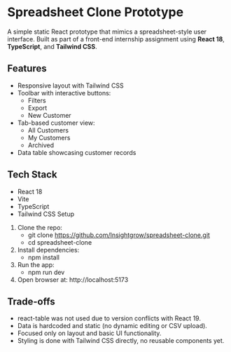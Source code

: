 # Spreadsheet Clone Prototype

A simple static React prototype that mimics a spreadsheet-style user interface. Built as part of a front-end internship assignment using **React 18**, **TypeScript**, and **Tailwind CSS**.

## Features

- Responsive layout with Tailwind CSS
- Toolbar with interactive buttons:
  - Filters
  - Export
  - New Customer
- Tab-based customer view:
  - All Customers
  - My Customers
  - Archived
- Data table showcasing customer records

## Tech Stack

- React 18
- Vite
- TypeScript
- Tailwind CSS
  Setup

1. Clone the repo:
   - git clone https://github.com/Insightgrow/spreadsheet-clone.git
   - cd spreadsheet-clone
2. Install dependencies:
   - npm install
3. Run the app:
   - npm run dev
4. Open browser at: http://localhost:5173

## Trade-offs
  - react-table was not used due to version conflicts with React 19.
  - Data is hardcoded and static (no dynamic editing or CSV upload).
  - Focused only on layout and basic UI functionality.
  - Styling is done with Tailwind CSS directly, no reusable components yet.





